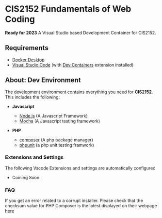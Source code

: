 # CIS2152 Fundamentals of Web Coding

**Ready for 2023** A Visual Studio based Development Container for CIS2152.


## Requirements

- [Docker Desktop](https://www.docker.com/products/docker-desktop/)
- [Visual Studio Code](https://code.visualstudio.com/) (with [Dev Containers]() extension installed)

## About: Dev Environment

The development environment contains everything you need for **CIS2152**. This includes the following:

- **Javascript**

  - [Node.js](https://nodejs.org/en) (A Javascript Framework)
  - [Mocha](https://github.com/mochajs/mocha) (A Javascript testing framework)
- **PHP**

  - [composer](https://getcomposer.org/) (A php package manager)
  - [phpunit](https://phpunit.de/) (a php unit testing framwork)

### Extensions and Settings

The following Vscode Extensions and settings are automatically configured

- Coming Soon

### FAQ

If you get an error related to a corrupt installer. Please check that the checksum value for PHP Composer is the latest displayed on their webpage [here](https://getcomposer.org/download/)
